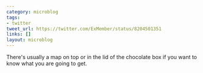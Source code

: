 ```yaml
---
category: microblog
tags:
- twitter
tweet_url: https://twitter.com/ExMember/status/8204501351
links: []
layout: microblog
---
```

There's usually a map on top or in the lid of the chocolate box if you want to know what you are going to get.
